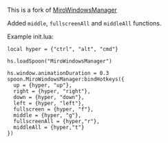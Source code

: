 This is a fork of [MiroWindowsManager](https://github.com/miromannino/miro-windows-manager)

Added `middle`, `fullscreenAll` and `middleAll` functions.

Example init.lua:
```
local hyper = {"ctrl", "alt", "cmd"}

hs.loadSpoon("MiroWindowsManager")

hs.window.animationDuration = 0.3
spoon.MiroWindowsManager:bindHotkeys({
  up = {hyper, "up"},
  right = {hyper, "right"},
  down = {hyper, "down"},
  left = {hyper, "left"},
  fullscreen = {hyper, "f"},
  middle = {hyper, "g"},
  fullscreenAll = {hyper,"r"},
  middleAll = {hyper,"t"}
})
```